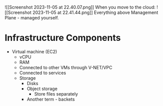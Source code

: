 ![[Screenshot 2023-11-05 at 22.40.07.png]]
When you move to the cloud:
![[Screenshot 2023-11-05 at 22.41.44.png]]
Everything above Management Plane - managed yourself.
# Infrastructure Components
- Virtual machine (EC2)
	- vCPU
	- RAM
	- Connected to other VMs through V-NET/VPC
	- Connected to services
	- Storage
		- Disks
		- Object storage
			- Store files separately
		- Another term - backets